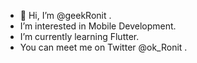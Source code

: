 - 👋 Hi, I’m @geekRonit .
- I’m interested in Mobile Development.
- I’m currently learning Flutter.
- You can meet me on Twitter @ok_Ronit .
